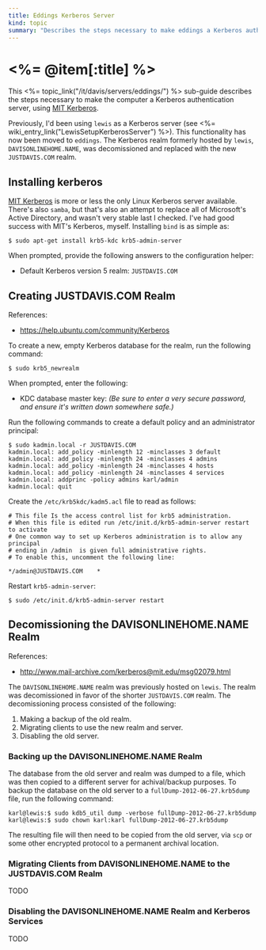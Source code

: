 ```yaml
--- 
title: Eddings Kerberos Server
kind: topic
summary: "Describes the steps necessary to make eddings a Kerberos authentication server."
---
```



# <%= @item[:title] %>

This <%= topic_link("/it/davis/servers/eddings/") %> sub-guide describes the steps necessary to make the computer a Kerberos authentication server, using [MIT Kerberos](http://web.mit.edu/kerberos/).

Previously, I'd been using `lewis` as a Kerberos server (see <%= wiki_entry_link("LewisSetupKerberosServer") %>). This functionality has now been moved to `eddings`. The Kerberos realm formerly hosted by `lewis`, `DAVISONLINEHOME.NAME`, was decomissioned and replaced with the new `JUSTDAVIS.COM` realm.


## Installing kerberos

[MIT Kerberos](http://web.mit.edu/kerberos/) is more or less the only Linux Kerberos server available. There's also `samba`, but that's also an attempt to replace all of Microsoft's Active Directory, and wasn't very stable last I checked. I've had good success with MIT's Kerberos, myself. Installing `bind` is as simple as:

    $ sudo apt-get install krb5-kdc krb5-admin-server

When prompted, provide the following answers to the configuration helper:

* Default Kerberos version 5 realm: `JUSTDAVIS.COM`


## Creating JUSTDAVIS.COM Realm

References:

* <https://help.ubuntu.com/community/Kerberos>

To create a new, empty Kerberos database for the realm, run the following command:

    $ sudo krb5_newrealm

When prompted, enter the following:

* KDC database master key: *(Be sure to enter a very secure password, and ensure it's written down somewhere safe.)*

Run the following commands to create a default policy and an administrator principal:

~~~~
$ sudo kadmin.local -r JUSTDAVIS.COM
kadmin.local: add_policy -minlength 12 -minclasses 3 default
kadmin.local: add_policy -minlength 24 -minclasses 4 admins
kadmin.local: add_policy -minlength 24 -minclasses 4 hosts
kadmin.local: add_policy -minlength 24 -minclasses 4 services
kadmin.local: addprinc -policy admins karl/admin
kadmin.local: quit
~~~~

Create the `/etc/krb5kdc/kadm5.acl` file to read as follows:

~~~~
# This file Is the access control list for krb5 administration.
# When this file is edited run /etc/init.d/krb5-admin-server restart to activate
# One common way to set up Kerberos administration is to allow any principal
# ending in /admin  is given full administrative rights.
# To enable this, uncomment the following line:

*/admin@JUSTDAVIS.COM    *
~~~~

Restart `krb5-admin-server`:

    $ sudo /etc/init.d/krb5-admin-server restart


## Decomissioning the DAVISONLINEHOME.NAME Realm

References:

* <http://www.mail-archive.com/kerberos@mit.edu/msg02079.html>

The `DAVISONLINEHOME.NAME` realm was previously hosted on `lewis`. The realm was decomissioned in favor of the shorter `JUSTDAVIS.COM` realm. The decomissioning process consisted of the following:

1. Making a backup of the old realm.
1. Migrating clients to use the new realm and server.
1. Disabling the old server.


### Backing up the DAVISONLINEHOME.NAME Realm

The database from the old server and realm was dumped to a file, which was then copied to a different server for achival/backup purposes. To backup the database on the old server to a `fullDump-2012-06-27.krb5dump` file, run the following command:

    karl@lewis:$ sudo kdb5_util dump -verbose fullDump-2012-06-27.krb5dump
    karl@lewis:$ sudo chown karl:karl fullDump-2012-06-27.krb5dump

The resulting file will then need to be copied from the old server, via `scp` or some other encrypted protocol to a permanent archival location.


### Migrating Clients from DAVISONLINEHOME.NAME to the JUSTDAVIS.COM Realm

TODO


### Disabling the DAVISONLINEHOME.NAME Realm and Kerberos Services

TODO
